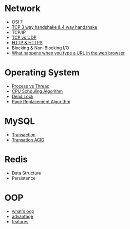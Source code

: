 # Network
- [OSI 7](Network/OSI%207.md)
- [TCP 3 way handshake & 4 way handshake](Network/shake.md)
- TCP/IP
- [TCP vs UDP](Network/TCPvsUDP.md)
- [HTTP & HTTPS](Network/HttpvsHttps.md)
- Blocking & Non-Blocking I/O
- [What happens when you type a URL in the web browser](Network/type-url-in-brower.md)

# Operating System
- [Process vs Thread](OperatingSystem/process-vs-thread.md)
- [CPU Schduling Algorithm](OperatingSystem/SchedulingAlgorithm.md)
- [Dead Lock](OperatingSystem/deadlock.md)
- [Page Replacement Algorithm](OperatingSystem/PageReplaceAlgorithm.md)

# MySQL
- [Transaction](MySQL/transaction.md)
- [Transation ACID](MySQL/acid.md)

# Redis
- Data Structure
- Persistence

# OOP
- [what's oop](OOP/define.md)
- [advantage](OOP/advantage.md)
- [features](OOP/features.md)
